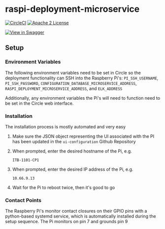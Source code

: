 # raspi-deployment-microservice
[![CircleCI](https://img.shields.io/circleci/project/byuoitav/raspi-deployment-microservice.svg)](https://circleci.com/gh/byuoitav/raspi-deployment-microservice) [![Apache 2 License](https://img.shields.io/hexpm/l/plug.svg)](https://raw.githubusercontent.com/byuoitav/raspi-deployment-microservice/master/LICENSE)

[![View in Swagger](http://jessemillar.github.io/view-in-swagger-button/button.svg)](http://byuoitav.github.io/swagger-ui/?url=https://raw.githubusercontent.com/byuoitav/raspi-deployment-microservice/master/swagger.json)

## Setup
### Environment Variables
The following environment variables need to be set in Circle so the deployment functionality can SSH into the Raspberry Pi's: `PI_SSH_USERNAME`, `PI_SSH_PASSWORD`, `CONFIGURATION_DATABASE_MICROSERVICE_ADDRESS`, `RASPI_DEPLOYMENT_MICROSERVICE_ADDRESS`, and `ELK_ADDRESS`

Additionally, any environment variables the Pi's will need to function need to be set in the Circle web interface.

### Installation
The installation process is mostly automated and very easy
1. Make sure the JSON object representing the UI associated with the PI has been updated in the `ui-configuration` Github Repository
1. When prompted, enter the desired hostname of the Pi, e.g.
	```
	ITB-1101-CP1
	```
1. When prompted, enter the desired IP address of the Pi, e.g.

	```
	10.66.9.13
	```

1. Wait for the Pi to reboot twice, then it's good to go

### Contact Points
The Raspberry Pi's monitor contact closures on their GPIO pins with a python-based systemd service, which is automatically installed during the setup sequence. 
The Pi monitors on pin 7 and grounds pin 9

